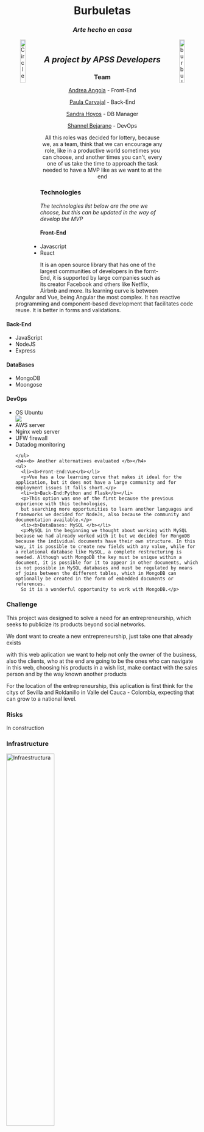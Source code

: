 <header>
  <h1 align="center"> Burbuletas </h1>
  <h3 align="center"><i>Arte hecho en casa</i></h3>
  <img src="https://i.ibb.co/Yj8J6Gb/Circle-Initial-Logo.png" alt="Circle-Initial-Logo" 
     border="0"
     alt="Apps Logo"
     align="left"
     width= 17%
     height= 17%>
  <img src="https://i.ibb.co/f160p5f/burbuletas.jpg" alt="burbuletas" 
     border="0"
     alt=" Burbuletas logo"
     align="right"
     width= 17%
     height= 17%>
</header>

<body>
  <section>
    <h2 align="center"> <i>A project by APSS Developers</i> </h2>
      <h3 align="center"> Team </h3>
      <ul align="center">
        <p><a href="http://github.com/122-63">Andrea Angola</a> - Front-End</p>
        <p><a href="http://github.com/paulacarvani">Paula Carvajal</a> - Back-End</p>
        <p><a href="http://github.com/sandrahoyos">Sandra Hoyos</a> - DB Manager</p>
        <p><a href="http://github.com/nel10">Shannel Bejarano</a> - DevOps</p>
        <p>All this roles was decided for lottery, because we, as a team, think that we can encourage any role, like in a productive world sometimes you can choose, and another times you can't, every one of us take the time to approach the task needed to have a MVP like as we want to at the end</p>
      </ul>
  </section>
  <section>
    <h3> Technologies </h3>
    <p><i> The technologies list below are the one we choose, but this can be updated in the way of develop the MVP</i></p>
    <h4><b> Front-End </b></h4>
    <ul>
        <li>Javascript</li>
        <li>React</li>
        <p> It is an open source library that has one of the largest communities of developers in the fornt-End, it is supported by large companies such as its creator Facebook and others like Netflix, Airbnb and more.
        Its learning curve is between Angular and Vue, being Angular the most complex.
        It has reactive programming and component-based development that facilitates code reuse.
        It is better in forms and validations.</p>
    </ul>
    <h4><b> Back-End </b></h4>
    <ul>
      <li>JavaScript</li>
      <li>NodeJS</li>
      <li>Express</li>
    </ul>
    <h4><b> DataBases </b></h4>
    <ul>
      <li>MongoDB</li>
      <li>Moongose</li>
    </ul>
    <h4><b> DevOps </b></h4>
    <ul>
      <li>OS Ubuntu</li> <img src="https://upload.wikimedia.org/wikipedia/commons/thumb/a/ab/Logo-ubuntu_cof-orange-hex.svg/1200px-Logo-ubuntu_cof-orange-hex.svg.png">
      <li>AWS server</li>
      <li>Nginx web server</li>
      <li>UFW firewall</li>
      <li>Datadog monitoring</li>
      
    </ul>
    <h4><b> Another alternatives evaluated </b></h4>
    <ul>
      <li><b>Front-End:Vue</b></li>
      <p>Vue has a low learning curve that makes it ideal for the application, but it does not have a large community and for employment issues it falls short.</p>
      <li><b>Back-End:Python and Flask</b></li>
      <p>This option was one of the first because the previous experience with this technologies,
      but searching more opportunities to learn another languages and frameworks we decided for NodeJs, also because the community and documentation available.</p>
      <li><b>DataBases: MySQL </b></li>
      <p>MySQL in the beginning we thought about working with MySQL because we had already worked with it but we decided for MongoDB because the individual documents have their own structure. In this way, it is possible to create new fields with any value, while for a relational database like MySQL, a complete restructuring is needed. Although with MongoDB the key must be unique within a document, it is possible for it to appear in other documents, which is not possible in MySQL databases and must be regulated by means of joins between the different tables, which in MongoDB can optionally be created in the form of embedded documents or references.
      So it is a wonderful opportunity to work with MongoDB.</p>
  </section>
  <section>
    <h3> Challenge </h3>
    <p>This project was designed to solve a need for an entrepreneurship, which seeks to publicize its products beyond social networks.</p>
    <p>We dont want to create a new entrepreneurship, just take one that already exists</p>
    <p>with this web aplication we want to help not only the owner of the business, also the clients, who at the end are going to be the ones who can navigate in this web, choosing his products in a wish list, make contact with the sales person and by the way known another products</p>
    <p>For the location of the entrepreneurship, this aplication is first think for the citys of Sevilla and Roldanillo in Valle del Cauca - Colombia, expecting that can grow to a national level.</p>
  </section>
  <section>
    <h3> Risks </h3>
    <p> In construction </p>
  </section>
  <section>
    <h3> Infrastructure </h3>
    <img src="https://i.ibb.co/s3dswYy/Infraestructura.png"
         border="0"
         alt="Infraestructura"
         width= 50%
         height= 50%>
  </section>
  <section>
    <h3> Existing Solutions </h3>
    <p> In construction </p>
  </section>
</body>
